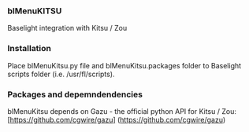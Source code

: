 ### blMenuKITSU
Baselight integration with Kitsu / Zou

### Installation

Place blMenuKitsu.py file and blMenuKitsu.packages folder to Baselight scripts folder (i.e. /usr/fl/scripts).

### Packages and depemndendencies

blMenuKitsu depends on Gazu - the official python API for Kitsu / Zou:  
[https://github.com/cgwire/gazu] (https://github.com/cgwire/gazu)
